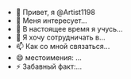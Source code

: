 - 👋 Привет, я @Artist1198
- 👀 Меня интересует...
- 🌱 В настоящее время я учусь...
- 💞️ Я хочу сотрудничать в...
- 📫 Как со мной связаться...
- 😄 местоимения: ...
- ⚡ Забавный факт:...

<!---
Artist1198/Artist1198 — это специальное ✨ хранилище ✨, потому что его «README.md» (этот файл) появляется в вашем профиле GitHub.
Вы можете нажать на ссылку Preview, чтобы посмотреть на свои изменения.
--->
